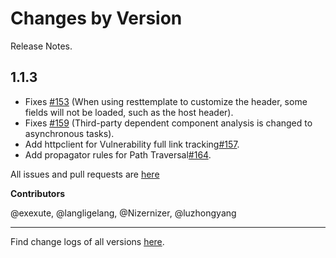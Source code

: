 Changes by Version
==================
Release Notes.

1.1.3
------------------
* Fixes [#153](https://github.com/HXSecurity/DongTai-agent-java/issues/153) (When using resttemplate to customize the header, some fields will not be loaded, such as the host header).
* Fixes [#159](https://github.com/HXSecurity/DongTai-agent-java/issues/159) (Third-party dependent component analysis is changed to asynchronous tasks).
* Add httpclient for Vulnerability full link tracking[#157](https://github.com/HXSecurity/DongTai-agent-java/issues/157).
* Add propagator rules for Path Traversal[#164](https://github.com/HXSecurity/DongTai-agent-java/issues/164).

All issues and pull requests are [here](https://github.com/HXSecurity/DongTai-agent-java/milestone/2)

**Contributors**

@exexute, @langligelang, @Nizernizer, @luzhongyang


------------------

Find change logs of all versions [here](changes).